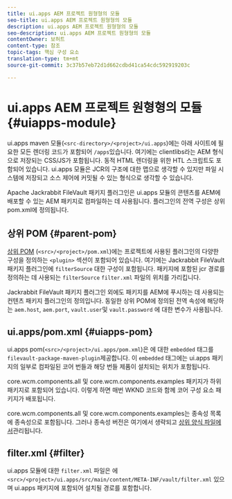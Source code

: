 ```yaml
---
title: ui.apps AEM 프로젝트 원형형의 모듈
seo-title: ui.apps AEM 프로젝트 원형형의 모듈
description: ui.apps AEM 프로젝트 원형형의 모듈
seo-description: ui.apps AEM 프로젝트 원형형의 모듈
contentOwner: 보허트
content-type: 참조
topic-tags: 핵심 구성 요소
translation-type: tm+mt
source-git-commit: 3c37b57eb72d1d662cdbd41ca54cdc592919203c

---
```



# ui.apps AEM 프로젝트 원형형의 모듈 {#uiapps-module}

ui.apps maven 모듈(`<src-directory>/<project>/ui.apps`)에는 아래 사이트에 필요한 모든 렌더링 코드가 포함되어 `/apps`있습니다. 여기에는 clientlibs라는 AEM 형식으로 저장되는 CSS/JS가 포함됩니다. 동적 HTML 렌더링을 위한 HTL 스크립트도 포함되어 있습니다. ui.apps 모듈은 JCR의 구조에 대한 맵으로 생각할 수 있지만 파일 시스템에 저장되고 소스 제어에 커밋될 수 있는 형식으로 생각할 수 있습니다.

Apache Jackrabbit FileVault 패키지 플러그인은 ui.apps 모듈의 콘텐츠를 AEM에 배포할 수 있는 AEM 패키지로 컴파일하는 데 사용됩니다. 플러그인의 전역 구성은 상위 pom.xml에 정의됩니다.

## 상위 POM {#parent-pom}

[상위 POM](archetype.md#parent-pom) (`<src>/<project>/pom.xml`)에는 프로젝트에 사용된 플러그인의 다양한 구성을 정의하는 `<plugin>` 섹션이 포함되어 있습니다. 여기에는 Jackrabbit FileVault 패키지 플러그인에 `filterSource` 대한 구성이 포함됩니다. 패키지에 포함된 jcr 경로를 정의하는 데 사용되는 `filterSource` `filter.xml` 파일의 위치를 가리킵니다.

Jackrabbit FileVault 패키지 플러그인 외에도 패키지를 AEM에 푸시하는 데 사용되는 컨텐츠 패키지 플러그인의 정의입니다. 동일한 상위 POM에 정의된 전역 속성에 해당하는 `aem.host`, `aem.port`, `vault.user`및 `vault.password` 에 대한 변수가 사용됩니다.

## ui.apps/pom.xml {#uiapps-pom}

ui.apps pom(`<src>/<project>/ui.apps/pom.xml`)은 에 대한 `embedded` 태그를 `filevault-package-maven-plugin`제공합니다. 이 `embedded` 태그에는 ui.apps 패키지의 일부로 컴파일된 코어 번들과 해당 번들 제품이 설치되는 위치가 포함됩니다.

core.wcm.components.all 및 core.wcm.components.examples 패키지가 하위 패키지로 포함되어 있습니다. 이렇게 하면 매번 WKND 코드와 함께 코어 구성 요소 패키지가 배포됩니다.

core.wcm.components.all 및 core.wcm.components.examples는 종속성 목록에 종속성으로 포함됩니다. 그러나 종속성 버전은 여기에서 생략되고 [상위 양식 파일에서](archetype.md#core-components)관리됩니다.

## filter.xml {#filter}

ui.apps 모듈에 대한 `filter.xml` 파일은 에 `<src>/<project>/ui.apps/src/main/content/META-INF/vault/filter.xml` 있으며 ui.apps 패키지에 포함되어 설치될 경로를 포함합니다.
